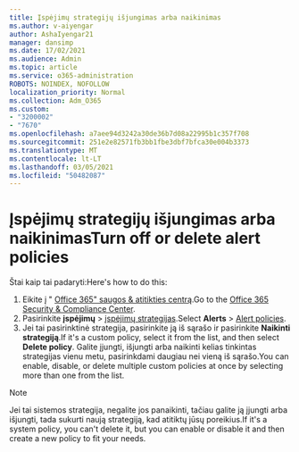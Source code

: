 ```yaml
---
title: Įspėjimų strategijų išjungimas arba naikinimas
ms.author: v-aiyengar
author: AshaIyengar21
manager: dansimp
ms.date: 17/02/2021
ms.audience: Admin
ms.topic: article
ms.service: o365-administration
ROBOTS: NOINDEX, NOFOLLOW
localization_priority: Normal
ms.collection: Adm_O365
ms.custom:
- "3200002"
- "7670"
ms.openlocfilehash: a7aee94d3242a30de36b7d08a22995b1c357f708
ms.sourcegitcommit: 251e2e82571fb3bb1fbe3dbf7bfca30e004b3373
ms.translationtype: MT
ms.contentlocale: lt-LT
ms.lasthandoff: 03/05/2021
ms.locfileid: "50482087"
---
```

# <a name="turn-off-or-delete-alert-policies"></a><span data-ttu-id="7ac60-102">Įspėjimų strategijų išjungimas arba naikinimas</span><span class="sxs-lookup"><span data-stu-id="7ac60-102">Turn off or delete alert policies</span></span>

<span data-ttu-id="7ac60-103">Štai kaip tai padaryti:</span><span class="sxs-lookup"><span data-stu-id="7ac60-103">Here's how to do this:</span></span>

1. <span data-ttu-id="7ac60-104">Eikite į " [Office 365" saugos & atitikties centrą](https://go.microsoft.com/fwlink/p/?linkid=2077143).</span><span class="sxs-lookup"><span data-stu-id="7ac60-104">Go to the [Office 365 Security & Compliance Center](https://go.microsoft.com/fwlink/p/?linkid=2077143).</span></span>
1. <span data-ttu-id="7ac60-105">Pasirinkite **įspėjimų**  >  [įspėjimų strategijas](https://go.microsoft.com/fwlink/?linkid=2103208).</span><span class="sxs-lookup"><span data-stu-id="7ac60-105">Select **Alerts** > [Alert policies](https://go.microsoft.com/fwlink/?linkid=2103208).</span></span>
1. <span data-ttu-id="7ac60-106">Jei tai pasirinktinė strategija, pasirinkite ją iš sąrašo ir pasirinkite **Naikinti strategiją**.</span><span class="sxs-lookup"><span data-stu-id="7ac60-106">If it's a custom policy, select it from the list, and then select **Delete policy**.</span></span> <span data-ttu-id="7ac60-107">Galite įjungti, išjungti arba naikinti kelias tinkintas strategijas vienu metu, pasirinkdami daugiau nei vieną iš sąrašo.</span><span class="sxs-lookup"><span data-stu-id="7ac60-107">You can enable, disable, or delete multiple custom policies at once by selecting more than one from the list.</span></span>

> [!NOTE]
> <span data-ttu-id="7ac60-108">Jei tai sistemos strategija, negalite jos panaikinti, tačiau galite ją įjungti arba išjungti, tada sukurti naują strategiją, kad atitiktų jūsų poreikius.</span><span class="sxs-lookup"><span data-stu-id="7ac60-108">If it's a system policy, you can't delete it, but you can enable or disable it and then create a new policy to fit your needs.</span></span>
